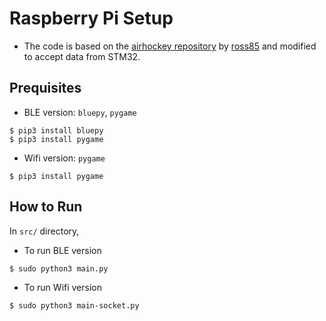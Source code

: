 # Raspberry Pi Setup
* The code is based on the [airhockey repository](https://github.com/ross85/airhockey) by [ross85](https://github.com/ross85) and modified to accept data from STM32.

## Prequisites
* BLE version: `bluepy`, `pygame`
```
$ pip3 install bluepy
$ pip3 install pygame
```
* Wifi version: `pygame`
```
$ pip3 install pygame
```

## How to Run
In `src/` directory,
   * To run BLE version
   ```
   $ sudo python3 main.py
   ```
   * To run Wifi version
   ```
   $ sudo python3 main-socket.py
   ```
